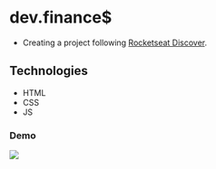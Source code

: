 # dev.finance$
- Creating a project following <a href="https://www.youtube.com/watch?v=NlDr6JX3VvA">Rocketseat Discover</a>.

## Technologies
- HTML
- CSS
- JS

### Demo
<img src="https://i.imgur.com/ASGtZV2.gif">
